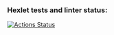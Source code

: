 ### Hexlet tests and linter status:
[![Actions Status](https://github.com/GiantCherry/python-project-49/actions/workflows/hexlet-check.yml/badge.svg)](https://github.com/GiantCherry/python-project-49/actions)
